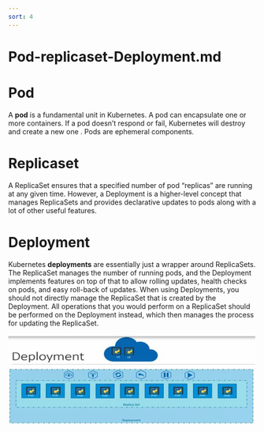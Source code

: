```yaml
---
sort: 4
---
```

# Pod-replicaset-Deployment.md

# Pod
A **pod** is a fundamental unit  in Kubernetes. A pod can encapsulate one or more containers. 
If a pod doesn’t respond or fail, Kubernetes will destroy and create a new one . 
Pods are ephemeral components.


# Replicaset
A ReplicaSet ensures that a specified number of pod “replicas” are running at any given time. However, a Deployment is a higher-level concept that manages ReplicaSets and provides declarative updates to pods along with a lot of other useful features. 


# Deployment
Kubernetes **deployments** are essentially just a wrapper around ReplicaSets. The ReplicaSet manages the number of running pods, and the Deployment implements features on top of that to allow rolling updates, health checks on pods, and easy roll-back of updates.
When using Deployments, you should not directly manage the ReplicaSet that is created by the Deployment. All operations that you would perform on a ReplicaSet should be performed on the Deployment instead, which then manages the process for updating the ReplicaSet. 


![deployment ](https://raw.githubusercontent.com/yaswanthvarma/kubernetes/gh-pages/images/pod-replicaset-deployment/pods-replicaset-deployments.JPG)




